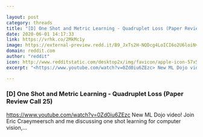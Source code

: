 ```yaml
---

layout: post
category: threads
title: "[D] One Shot and Metric Learning - Quadruplet Loss (Paper Review Call 25)"
date: 2020-06-01 14:17:33
link: https://vrhk.co/2MkMc1y
image: https://external-preview.redd.it/B9_JxTs2H-NQDcg4LoICI6o2U6loiNvx3it4G8e8cTo.jpg?width=480&height=251.308900524&auto=webp&crop=480:251.308900524,smart&s=c0f6eaa4344c18a495392733c76e8ea2137066a6
domain: reddit.com
author: "reddit"
icon: http://www.redditstatic.com/desktop2x/img/favicon/apple-icon-57x57.png
excerpt: "<https://www.youtube.com/watch?v=0Zd0iu6ZEzc> New ML Dojo video! Join Eric Craeymeersch and me discussing one shot learning for computer vision,..."

---
```


### [D] One Shot and Metric Learning - Quadruplet Loss (Paper Review Call 25)

<https://www.youtube.com/watch?v=0Zd0iu6ZEzc> New ML Dojo video! Join Eric Craeymeersch and me discussing one shot learning for computer vision,...